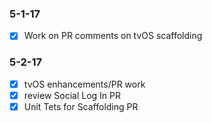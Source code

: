 ### 5-1-17
 - [x] Work on PR comments on tvOS scaffolding
  
### 5-2-17
 - [x] tvOS enhancements/PR work
 - [x] review Social Log In PR
 - [x] Unit Tets for Scaffolding PR
